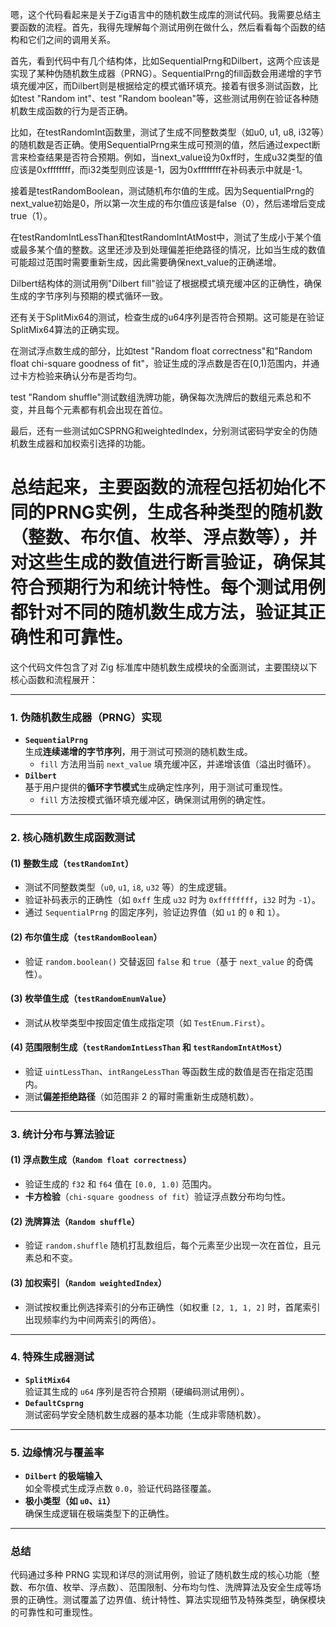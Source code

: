嗯，这个代码看起来是关于Zig语言中的随机数生成库的测试代码。我需要总结主要函数的流程。首先，我得先理解每个测试用例在做什么，然后看看每个函数的结构和它们之间的调用关系。

首先，看到代码中有几个结构体，比如SequentialPrng和Dilbert，这两个应该是实现了某种伪随机数生成器（PRNG）。SequentialPrng的fill函数会用递增的字节填充缓冲区，而Dilbert则是根据给定的模式循环填充。接着有很多测试函数，比如test "Random int"、test "Random boolean"等，这些测试用例在验证各种随机数生成函数的行为是否正确。

比如，在testRandomInt函数里，测试了生成不同整数类型（如u0, u1, u8, i32等）的随机数是否正确。使用SequentialPrng来生成可预测的值，然后通过expect断言来检查结果是否符合预期。例如，当next_value设为0xff时，生成u32类型的值应该是0xffffffff，而i32类型则应该是-1，因为0xffffffff在补码表示中就是-1。

接着是testRandomBoolean，测试随机布尔值的生成。因为SequentialPrng的next_value初始是0，所以第一次生成的布尔值应该是false（0），然后递增后变成true（1）。

在testRandomIntLessThan和testRandomIntAtMost中，测试了生成小于某个值或最多某个值的整数。这里还涉及到处理偏差拒绝路径的情况，比如当生成的数值可能超过范围时需要重新生成，因此需要确保next_value的正确递增。

Dilbert结构体的测试用例"Dilbert fill"验证了根据模式填充缓冲区的正确性，确保生成的字节序列与预期的模式循环一致。

还有关于SplitMix64的测试，检查生成的u64序列是否符合预期。这可能是在验证SplitMix64算法的正确实现。

在测试浮点数生成的部分，比如test "Random float correctness"和"Random float chi-square goodness of fit"，验证生成的浮点数是否在[0,1)范围内，并通过卡方检验来确认分布是否均匀。

test "Random shuffle"测试数组洗牌功能，确保每次洗牌后的数组元素总和不变，并且每个元素都有机会出现在首位。

最后，还有一些测试如CSPRNG和weightedIndex，分别测试密码学安全的伪随机数生成器和加权索引选择的功能。

总结起来，主要函数的流程包括初始化不同的PRNG实例，生成各种类型的随机数（整数、布尔值、枚举、浮点数等），并对这些生成的数值进行断言验证，确保其符合预期行为和统计特性。每个测试用例都针对不同的随机数生成方法，验证其正确性和可靠性。
================================================
这个代码文件包含了对 Zig 标准库中随机数生成模块的全面测试，主要围绕以下核心函数和流程展开：

---

### **1. 伪随机数生成器（PRNG）实现**
- **`SequentialPrng`**  
  生成**连续递增的字节序列**，用于测试可预测的随机数生成。  
  - `fill` 方法用当前 `next_value` 填充缓冲区，并递增该值（溢出时循环）。
- **`Dilbert`**  
  基于用户提供的**循环字节模式**生成确定性序列，用于测试可重现性。  
  - `fill` 方法按模式循环填充缓冲区，确保测试用例的确定性。

---

### **2. 核心随机数生成函数测试**
#### **(1) 整数生成（`testRandomInt`）**
- 测试不同整数类型（`u0`, `u1`, `i8`, `u32` 等）的生成逻辑。
- 验证补码表示的正确性（如 `0xff` 生成 `u32` 时为 `0xffffffff`，`i32` 时为 `-1`）。
- 通过 `SequentialPrng` 的固定序列，验证边界值（如 `u1` 的 `0` 和 `1`）。

#### **(2) 布尔值生成（`testRandomBoolean`）**
- 验证 `random.boolean()` 交替返回 `false` 和 `true`（基于 `next_value` 的奇偶性）。

#### **(3) 枚举值生成（`testRandomEnumValue`）**
- 测试从枚举类型中按固定值生成指定项（如 `TestEnum.First`）。

#### **(4) 范围限制生成（`testRandomIntLessThan` 和 `testRandomIntAtMost`）**
- 验证 `uintLessThan`、`intRangeLessThan` 等函数生成的数值是否在指定范围内。
- 测试**偏差拒绝路径**（如范围非 2 的幂时需重新生成随机数）。

---

### **3. 统计分布与算法验证**
#### **(1) 浮点数生成（`Random float correctness`）**
- 验证生成的 `f32` 和 `f64` 值在 `[0.0, 1.0)` 范围内。
- **卡方检验**（`chi-square goodness of fit`）验证浮点数分布均匀性。

#### **(2) 洗牌算法（`Random shuffle`）**
- 验证 `random.shuffle` 随机打乱数组后，每个元素至少出现一次在首位，且元素总和不变。

#### **(3) 加权索引（`Random weightedIndex`）**
- 测试按权重比例选择索引的分布正确性（如权重 `[2, 1, 1, 2]` 时，首尾索引出现频率约为中间两索引的两倍）。

---

### **4. 特殊生成器测试**
- **`SplitMix64`**  
  验证其生成的 `u64` 序列是否符合预期（硬编码测试用例）。
- **`DefaultCsprng`**  
  测试密码学安全随机数生成器的基本功能（生成非零随机数）。

---

### **5. 边缘情况与覆盖率**
- **`Dilbert` 的极端输入**  
  如全零模式生成浮点数 `0.0`，验证代码路径覆盖。
- **极小类型（如 `u0`、`i1`）**  
  确保生成逻辑在极端类型下的正确性。

---

### **总结**
代码通过多种 PRNG 实现和详尽的测试用例，验证了随机数生成的核心功能（整数、布尔值、枚举、浮点数）、范围限制、分布均匀性、洗牌算法及安全生成等场景的正确性。测试覆盖了边界值、统计特性、算法实现细节及特殊类型，确保模块的可靠性和可重现性。